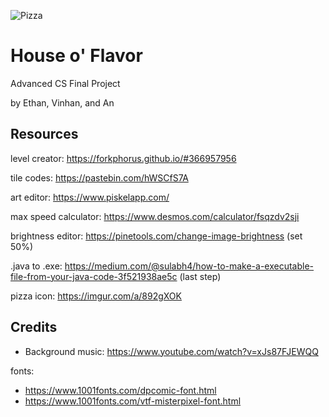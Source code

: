 ![Pizza](https://i.imgur.com/6okhz9Y.png)
# House o' Flavor
Advanced CS Final Project

by Ethan, Vinhan, and An

## Resources
level creator: https://forkphorus.github.io/#366957956

tile codes: https://pastebin.com/hWSCfS7A

art editor: https://www.piskelapp.com/

max speed calculator: https://www.desmos.com/calculator/fsqzdv2sji

brightness editor: https://pinetools.com/change-image-brightness (set 50%)

.java to .exe: https://medium.com/@sulabh4/how-to-make-a-executable-file-from-your-java-code-3f521938ae5c (last step)

pizza icon: https://imgur.com/a/892gXOK

## Credits
- Background music: https://www.youtube.com/watch?v=xJs87FJEWQQ

fonts: 
- https://www.1001fonts.com/dpcomic-font.html
- https://www.1001fonts.com/vtf-misterpixel-font.html
